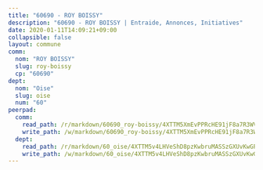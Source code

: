 ```yaml
---
title: "60690 - ROY BOISSY"
description: "60690 - ROY BOISSY | Entraide, Annonces, Initiatives"
date: 2020-01-11T14:09:21+09:00
collapsible: false
layout: commune
comm:
  nom: "ROY BOISSY"
  slug: roy-boissy
  cp: "60690"
dept:
  nom: "Oise"
  slug: oise
  num: "60"
peerpad:
  comm:
    read_path: /r/markdown/60690_roy-boissy/4XTTM5XmEvPPRcHE91jF8a7R3WVZW7BxTXKT3A4LsbpHwyb4E
    write_path: /w/markdown/60690_roy-boissy/4XTTM5XmEvPPRcHE91jF8a7R3WVZW7BxTXKT3A4LsbpHwyb4E-K3TgUg3XEUymzQBnUgyB2VT56Vy36fMYEuEZpGV2T92vfdMZLGbtvF67AgrTvZXNuUYa8tUGFqz5F7DmhaeQnwcG369u6gw98JisPHC4L6cceWEAX65pCchqG8CTfWGXCR6kkTfQ
  dept:
    read_path: /r/markdown/60_oise/4XTTM5v4LHVeShD8pzKwbruMASSzGXUvKwGPyPNR6Aq6aruGY
    write_path: /w/markdown/60_oise/4XTTM5v4LHVeShD8pzKwbruMASSzGXUvKwGPyPNR6Aq6aruGY-K3TgTfEPmBuMGxs3WizC7aafmuSUvuvwsE7nM986pS4fEczEhokrfL1mXNtU722XatpEcDhfhLf5xd24JkCKBD4DcQHeF5CYjEkAVzDN3PuQerZfYGZ5zy2XFcJNh2Z1pYjLoQTn
---
```


